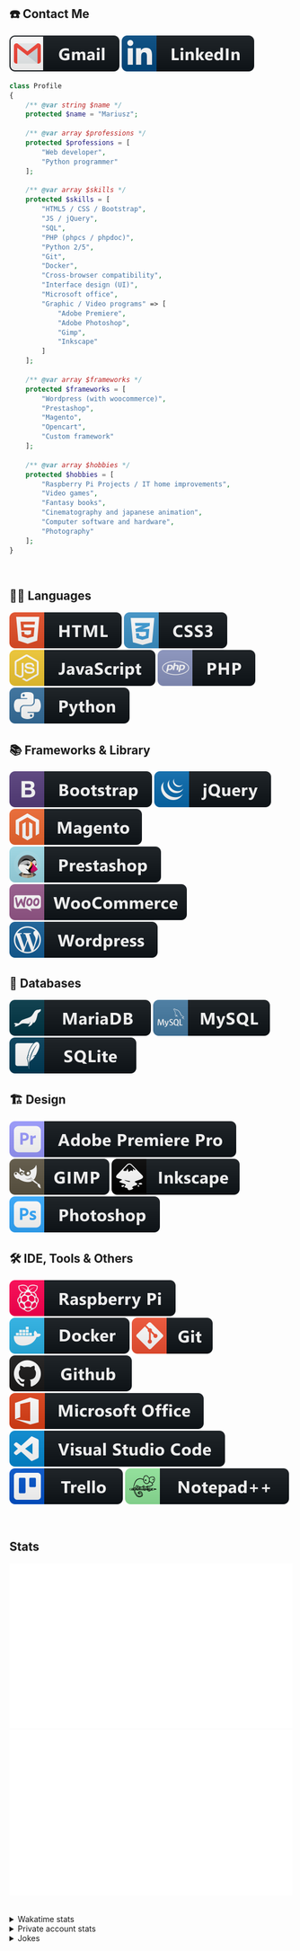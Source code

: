 ## :phone: Contact Me
<p align="left">
  
  [![Gmail](badges/gmail.svg)](mailto:mariusz.panek.dev@gmail.com)
  [![LinkedIn](badges/linkedin.svg)](https://linkedin.com/in/mariusz-panek-224a1b257)

</p>



```php
class Profile
{
    /** @var string $name */
    protected $name = "Mariusz";

    /** @var array $professions */
    protected $professions = [
        "Web developer",
        "Python programmer"
    ];

    /** @var array $skills */
    protected $skills = [
        "HTML5 / CSS / Bootstrap",
        "JS / jQuery",
        "SQL",
        "PHP (phpcs / phpdoc)",
        "Python 2/5",
        "Git",
        "Docker",
        "Cross-browser compatibility",
        "Interface design (UI)",
        "Microsoft office",
        "Graphic / Video programs" => [
            "Adobe Premiere",
            "Adobe Photoshop",
            "Gimp",
            "Inkscape"
        ]
    ];

    /** @var array $frameworks */
    protected $frameworks = [
        "Wordpress (with woocommerce)",
        "Prestashop",
        "Magento",
        "Opencart",
        "Custom framework"
    ];

    /** @var array $hobbies */
    protected $hobbies = [
        "Raspberry Pi Projects / IT home improvements",
        "Video games",
        "Fantasy books",
        "Cinematography and japanese animation",
        "Computer software and hardware",
        "Photography"
    ];
}
```

<br />

## :man_technologist: Languages

<p align="left">
  <picture>
    <img alt="" src="badges/html.svg">
  </picture>
  <picture>
    <img alt="" src="badges/css3.svg">
  </picture>
  <picture>
    <img alt="" src="badges/js.svg">
  </picture>
  <picture>
    <img alt="" src="badges/php.svg">
  </picture>
  <picture>
    <img alt="" src="badges/python.svg">
  </picture>
</p>

## :books: Frameworks & Library

<p align="left">
  <picture>
    <img alt="" src="badges/bootstrap.svg">
  </picture>
  <picture>
    <img alt="" src="badges/jquery.svg">
  </picture>
  <picture>
    <img alt="" src="badges/Magento.svg">
  </picture>
  <picture>
    <img alt="" src="badges/prestashop.svg">
  </picture>
  <picture>
    <img alt="" src="badges/woocommerce.svg">
  </picture>
  <picture>
    <img alt="" src="badges/wordpress.svg">
  </picture>
</p>

## :floppy_disk: Databases

<p align="left">
  <picture>
    <img alt="" src="badges/mariadb.svg">
  </picture>
  <picture>
    <img alt="" src="badges/mysql2.svg">
  </picture>
  <picture>
    <img alt="" src="badges/sqllite.svg">
  </picture>
</p>

## :building_construction: Design

<p align="left">
  <picture>
    <img alt="" src="badges/adobepremierepro.svg">
  </picture>
  <picture>
    <img alt="" src="badges/gimp2.svg">
  </picture>
  <picture>
    <img alt="" src="badges/Inkscape.svg">
  </picture>
  <picture>
    <img alt="" src="badges/Photoshop.svg">
  </picture>
</p>

## :hammer_and_wrench: IDE, Tools & Others

<p align="left">
  <picture>
    <img alt="" src="badges/ raspberrypi.svg">
  </picture>
  <picture>
    <img alt="" src="badges/docker.svg">
  </picture>
  <picture>
    <img alt="" src="badges/git.svg">
  </picture>
  <picture>
    <img alt="" src="badges/github.svg">
  </picture>
  <picture>
    <img alt="" src="badges/office_365.svg">
  </picture>
  <picture>
    <img alt="" src="badges/visualstudio_code.svg">
  </picture>
  <picture>
    <img alt="" src="badges/trello.svg">
  </picture>
  <picture>
    <img alt="" src="badges/notepadplusplus.svg">
  </picture>
</p>

<br />

## Stats
![](https://raw.githubusercontent.com/MPProgrammer/MPProgrammer/master/stats/overview.svg#gh-dark-mode-only)
![](https://raw.githubusercontent.com/MPProgrammer/MPProgrammer/master/stats/languages.svg#gh-dark-mode-only)

<br />

<details>
  <summary>Wakatime stats</summary>
  <br />
  
  [![wakatime](https://wakatime.com/badge/user/330c29dd-88b8-4dee-b1dd-ed4d577061ee.svg)](https://wakatime.com/@330c29dd-88b8-4dee-b1dd-ed4d577061ee)
    
  [![willianrod's wakatime stats](https://github-readme-stats.vercel.app/api/wakatime?username=MPProgrammer&v=3)](https://github.com/anuraghazra/github-readme-stats)
    
</details>

<details>
  <summary>Private account stats</summary>
  <br />
  
  ![](https://raw.githubusercontent.com/Kirri777/Kirri777/master/stats/overview.svg#gh-dark-mode-only)
  ![](https://raw.githubusercontent.com/Kirri777/Kirri777/master/stats/languages.svg#gh-dark-mode-only)
</details>


<details>
  <summary>Jokes</summary>
  <br />
  
  ![Jokes Card](https://readme-jokes.vercel.app/api?theme=gotham&v=1)
  ![Jokes Card](https://readme-jokes.vercel.app/api?theme=gotham&v=2)
  ![Jokes Card](https://readme-jokes.vercel.app/api?theme=gotham&v=3)
  ![Jokes Card](https://readme-jokes.vercel.app/api?theme=gotham&v=4)
  ![Jokes Card](https://readme-jokes.vercel.app/api?theme=gotham&v=5)
  ![Jokes Card](https://readme-jokes.vercel.app/api?theme=gotham&v=6)
  
</details>
